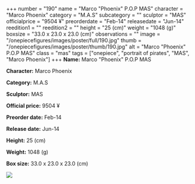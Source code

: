 +++
number = "190"
name = "Marco &#34;Phoenix&#34; P.O.P MAS"
character = "Marco Phoenix"
category = "M.A.S"
subcategory = ""
sculptor = "MAS"
officialprice = "9504 ¥"
preorderdate = "Feb-14"
releasedate = "Jun-14"
reedition1 = ""
reedition2 = ""
height = "25 (cm)"
weight = "1048 (g)"
boxsize = "33.0 x 23.0 x 23.0 (cm)"
observations = ""
image = "/onepiecefigures/images/poster/full/190.jpg"
thumb = "/onepiecefigures/images/poster/thumb/190.jpg"
alt = "Marco &#34;Phoenix&#34; P.O.P MAS"
class = "mas"
tags = ["onepiece", "portrait of pirates", "MAS", "Marco Phoenix"]
+++
**Name:** Marco &#34;Phoenix&#34; P.O.P MAS

**Character:** Marco Phoenix

**Category:** M.A.S 

**Sculptor:** MAS

**Official price:** 9504 ¥

**Preorder date:** Feb-14

**Release date:** Jun-14

**Height:** 25 (cm)

**Weight:** 1048 (g)

**Box size:** 33.0 x 23.0 x 23.0 (cm)

<img src="/onepiecefigures/images/poster/thumb/190.jpg">